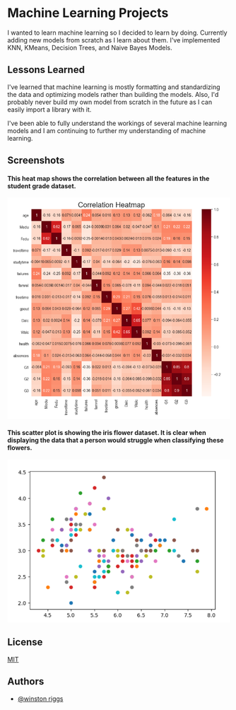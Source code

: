 # Machine Learning Projects

I wanted to learn machine learning so I decided to learn by doing. 
Currently adding new models from scratch as I learn about them. 
I've implemented KNN, KMeans, Decision Trees, and Naive Bayes 
Models.


## Lessons Learned

I've learned that machine learning is mostly formatting and standardizing the data and optimizing models rather than building the models. Also, I'd probably never build my own model from 
scratch in the future as I can easily import a library with it.

I've been able to fully understand the workings of several machine learning
models and I am continuing to further my understanding of machine learning.

## Screenshots

#### This heat map shows the correlation between all the features in the student grade dataset.
![Correlation Heat Map](https://github.com/wriggs12/Machine-Learning-Practice/blob/main/Images/HeatMap.PNG)

#### This scatter plot is showing the iris flower dataset. It is clear when displaying the data that a person would struggle when classifying these flowers.
![Scatter Plot](https://github.com/wriggs12/Machine-Learning-Practice/blob/main/Images/ScatterPlot.PNG)


## License

[MIT](https://choosealicense.com/licenses/mit/)


## Authors

- [@winston riggs](https://github.com/wriggs12)
